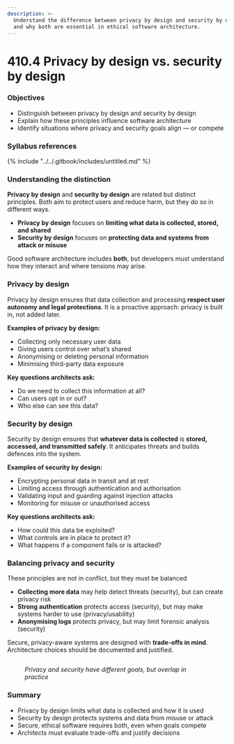 ```yaml
---
description: >-
  Understand the difference between privacy by design and security by design —
  and why both are essential in ethical software architecture.
---
```


# 410.4 Privacy by design vs. security by design

### Objectives

* Distinguish between privacy by design and security by design
* Explain how these principles influence software architecture
* Identify situations where privacy and security goals align — or compete

### Syllabus references

{% include "../../.gitbook/includes/untitled.md" %}

### Understanding the distinction

**Privacy by design** and **security by design** are related but distinct principles. Both aim to protect users and reduce harm, but they do so in different ways.

* **Privacy by design** focuses on **limiting what data is collected, stored, and shared**
* **Security by design** focuses on **protecting data and systems from attack or misuse**

Good software architecture includes **both**, but developers must understand how they interact and where tensions may arise.

### Privacy by design

Privacy by design ensures that data collection and processing **respect user autonomy and legal protections**. It is a proactive approach: privacy is built in, not added later.

**Examples of privacy by design:**

* Collecting only necessary user data
* Giving users control over what’s shared
* Anonymising or deleting personal information
* Minimising third-party data exposure

**Key questions architects ask:**

* Do we need to collect this information at all?
* Can users opt in or out?
* Who else can see this data?

### Security by design

Security by design ensures that **whatever data is collected** is **stored, accessed, and transmitted safely**. It anticipates threats and builds defences into the system.

**Examples of security by design:**

* Encrypting personal data in transit and at rest
* Limiting access through authentication and authorisation
* Validating input and guarding against injection attacks
* Monitoring for misuse or unauthorised access

**Key questions architects ask:**

* How could this data be exploited?
* What controls are in place to protect it?
* What happens if a component fails or is attacked?

### Balancing privacy and security

These principles are not in conflict, but they must be balanced

* **Collecting more data** may help detect threats (security), but can create privacy risk
* **Strong authentication** protects access (security), but may make systems harder to use (privacy/usability)
* **Anonymising logs** protects privacy, but may limit forensic analysis (security)

Secure, privacy-aware systems are designed with **trade-offs in mind**. Architecture choices should be documented and justified.

<figure><img src="https://workshops.nuevofoundation.org/security-fundamentals/img/security-vs-privacy.png?classes=border,shadow" alt=""><figcaption><p><em>Privacy and security have different goals, but overlap in practice</em></p></figcaption></figure>

### Summary

* Privacy by design limits what data is collected and how it is used
* Security by design protects systems and data from misuse or attack
* Secure, ethical software requires both, even when goals compete
* Architects must evaluate trade-offs and justify decisions
